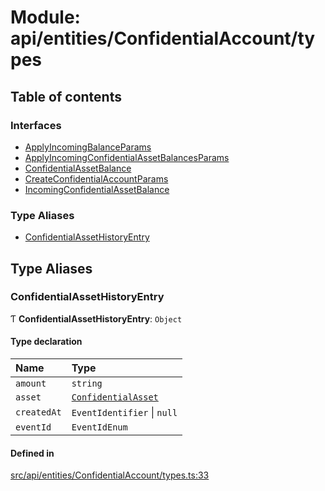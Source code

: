# Module: api/entities/ConfidentialAccount/types

## Table of contents

### Interfaces

- [ApplyIncomingBalanceParams](../wiki/api.entities.ConfidentialAccount.types.ApplyIncomingBalanceParams)
- [ApplyIncomingConfidentialAssetBalancesParams](../wiki/api.entities.ConfidentialAccount.types.ApplyIncomingConfidentialAssetBalancesParams)
- [ConfidentialAssetBalance](../wiki/api.entities.ConfidentialAccount.types.ConfidentialAssetBalance)
- [CreateConfidentialAccountParams](../wiki/api.entities.ConfidentialAccount.types.CreateConfidentialAccountParams)
- [IncomingConfidentialAssetBalance](../wiki/api.entities.ConfidentialAccount.types.IncomingConfidentialAssetBalance)

### Type Aliases

- [ConfidentialAssetHistoryEntry](../wiki/api.entities.ConfidentialAccount.types#confidentialassethistoryentry)

## Type Aliases

### ConfidentialAssetHistoryEntry

Ƭ **ConfidentialAssetHistoryEntry**: `Object`

#### Type declaration

| Name | Type |
| :------ | :------ |
| `amount` | `string` |
| `asset` | [`ConfidentialAsset`](../wiki/api.entities.ConfidentialAsset.ConfidentialAsset) |
| `createdAt` | `EventIdentifier` \| ``null`` |
| `eventId` | `EventIdEnum` |

#### Defined in

[src/api/entities/ConfidentialAccount/types.ts:33](https://github.com/PolymeshAssociation/polymesh-private-sdk/blob/dd40dc5f/src/api/entities/ConfidentialAccount/types.ts#L33)
